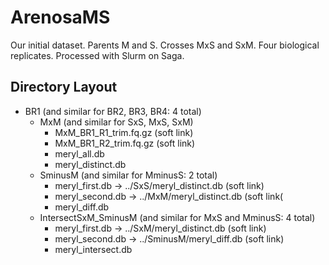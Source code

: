 # ArenosaMS
Our initial dataset. Parents M and S. Crosses MxS and SxM. Four biological replicates. Processed with Slurm on Saga.

## Directory Layout
* BR1 (and similar for BR2, BR3, BR4: 4 total)
  * MxM (and similar for SxS, MxS, SxM)
    * MxM_BR1_R1_trim.fq.gz (soft link)
    * MxM_BR1_R2_trim.fq.gz (soft link)
    * meryl_all.db
    * meryl_distinct.db
  * SminusM (and similar for MminusS: 2 total)
    * meryl_first.db -> ../SxS/meryl_distinct.db (soft link)
    * meryl_second.db -> ../MxM/meryl_distinct.db (soft link(
    * meryl_diff.db
  * IntersectSxM_SminusM (and similar for MxS and MminusS: 4 total)
    * meryl_first.db -> ../SxM/meryl_distinct.db (soft link)
    * meryl_second.db -> ../SminusM/meryl_diff.db (soft link)
    * meryl_intersect.db  
